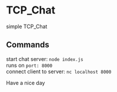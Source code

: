 # TCP_Chat
simple TCP_Chat

## Commands
 start chat server: `node index.js`  
 runs on `port: 8000`   
 connect client to server: `nc localhost 8000`
   
Have a nice day


